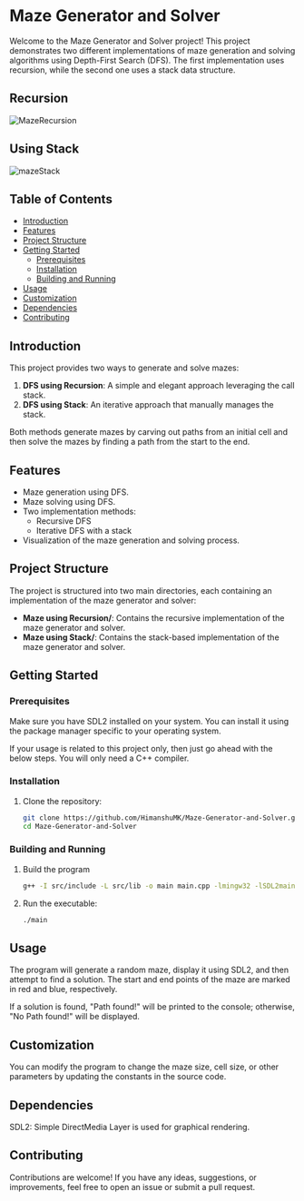 # Maze Generator and Solver

Welcome to the Maze Generator and Solver project! This project demonstrates two different implementations of maze generation and solving algorithms using Depth-First Search (DFS). The first implementation uses recursion, while the second one uses a stack data structure.

## Recursion 
![MazeRecursion](https://github.com/HimanshuMK/Maze-Generator-and-solver/assets/105967041/a8ab9e08-5766-4f2f-ab56-f8def5eba60f)

## Using Stack
![mazeStack](https://github.com/HimanshuMK/Maze-Generator-and-solver/assets/105967041/16055eba-51bf-4d6b-b5ca-1b47a6e817ac)

## Table of Contents
- [Introduction](#introduction)
- [Features](#features)
- [Project Structure](#project-structure)
- [Getting Started](#getting-started)
  - [Prerequisites](#prerequisites)
  - [Installation](#installation)
  - [Building and Running](#building-and-running)
- [Usage](#usage)
- [Customization](#customization)
- [Dependencies](#dependencies)
- [Contributing](#contributing)

## Introduction

This project provides two ways to generate and solve mazes:
1. **DFS using Recursion**: A simple and elegant approach leveraging the call stack.
2. **DFS using Stack**: An iterative approach that manually manages the stack.

Both methods generate mazes by carving out paths from an initial cell and then solve the mazes by finding a path from the start to the end.

## Features

- Maze generation using DFS.
- Maze solving using DFS.
- Two implementation methods:
  - Recursive DFS
  - Iterative DFS with a stack
- Visualization of the maze generation and solving process.

## Project Structure

The project is structured into two main directories, each containing an implementation of the maze generator and solver:

- **Maze using Recursion/**: Contains the recursive implementation of the maze generator and solver.
- **Maze using Stack/**: Contains the stack-based implementation of the maze generator and solver.

## Getting Started

### Prerequisites

Make sure you have SDL2 installed on your system. You can install it using the package manager specific to your operating system.

If your usage is related to this project only, then just go ahead with the below steps. You will only need a C++ compiler.

### Installation

1. Clone the repository:

   ```bash
   git clone https://github.com/HimanshuMK/Maze-Generator-and-Solver.git
   cd Maze-Generator-and-Solver

### Building and Running
1. Build the program
   ```bash
   g++ -I src/include -L src/lib -o main main.cpp -lmingw32 -lSDL2main -lSDL2

2. Run the executable:
   ```bash
   ./main

## Usage
The program will generate a random maze, display it using SDL2, and then attempt to find a solution. The start and end points of the maze are marked in red and blue, respectively.

If a solution is found, "Path found!" will be printed to the console; otherwise, "No Path found!" will be displayed.

## Customization
You can modify the program to change the maze size, cell size, or other parameters by updating the constants in the source code.

## Dependencies
SDL2: Simple DirectMedia Layer is used for graphical rendering.

## Contributing
Contributions are welcome! If you have any ideas, suggestions, or improvements, feel free to open an issue or submit a pull request.


